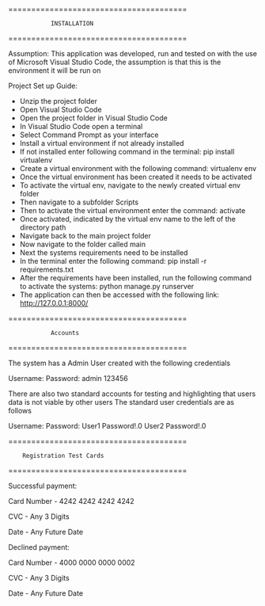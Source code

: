 =======================================
                
                INSTALLATION

=======================================



Assumption: 
This application was developed, run and tested on with the use of Microsoft Visual Studio Code, 
the assumption is that this is the environment it will be run on

Project Set up Guide:
- Unzip the project folder
- Open Visual Studio Code
- Open the project folder in Visual Studio Code
- In Visual Studio Code open a terminal
- Select Command Prompt as your interface
- Install a virtual environment if not already installed
- If not installed enter following command in the terminal: pip install virtualenv
- Create a virtual environment with the following command: virtualenv env
- Once the virtual environment has been created it needs to be activated
- To activate the virtual env, navigate to the newly created virtual env folder
- Then navigate to a subfolder Scripts
- Then to activate the virtual environment enter the command: activate
- Once activated, indicated by the virtual env name to the left of the directory path
- Navigate back to the main project folder
- Now navigate to the folder called main
- Next the systems requirements need to be installed
- In the terminal enter the following command: pip install -r requirements.txt
- After the requirements have been installed, run the following command to activate the systems:  python manage.py runserver
- The application can then be accessed with the following link: http://127.0.0.1:8000/





=======================================
                
                Accounts
=======================================

The system has a Admin User created with the following credentials 

Username:           Password: 
admin               123456


There are also two standard accounts for testing and highlighting that users data is not viable by other users
The standard user credentials are as follows

Username:           Password: 
User1               Password!.0
User2               Password!.0





=======================================
        
        Registration Test Cards
=======================================

Successful payment:

Card Number - 4242 4242 4242 4242

CVC - Any 3 Digits

Date - Any Future Date


Declined payment:

Card Number - 4000 0000 0000 0002

CVC - Any 3 Digits

Date - Any Future Date
